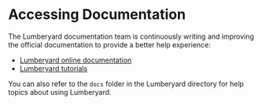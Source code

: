 # Accessing Documentation<a name="accessing-documentation"></a>

The Lumberyard documentation team is continuously writing and improving the official documentation to provide a better help experience:
+ [Lumberyard online documentation](https://aws.amazon.com/documentation/lumberyard/)
+ [Lumberyard tutorials](https://gamedev.amazon.com/forums/tutorials)

You can also refer to the `docs` folder in the Lumberyard directory for help topics about using Lumberyard\.

